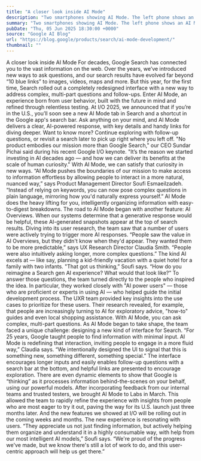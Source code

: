 ```yaml
---
title: "A closer look inside AI Mode"
description: "Two smartphones showing AI Mode. The left phone shows an AI Mode prompt being entered: ‘things to do in nashville this weekend with friends, we’re big foodies who like music but also more chill vibes and exploring off the beaten path’. The right phone sho"
summary: "Two smartphones showing AI Mode. The left phone shows an AI Mode prompt being entered: ‘things to do in nashville this w"
pubDate: "Thu, 05 Jun 2025 18:30:00 +0000"
source: "Google AI Blog"
url: "https://blog.google/products/search/ai-mode-development/"
thumbnail: ""
---
```


A closer look inside AI Mode
For decades, Google Search has connected you to the vast information on the web. Over the years, we’ve introduced new ways to ask questions, and our search results have evolved far beyond “10 blue links” to images, videos, maps and more.
But this year, for the first time, Search rolled out a completely redesigned interface with a new way to address complex, multi-part questions and follow-ups. Enter AI Mode, an experience born from user behavior, built with the future in mind and refined through relentless testing.
At I/O 2025, we announced that if you’re in the U.S., you’ll soon see a new AI Mode tab in Search and a shortcut in the Google app's search bar. Ask anything on your mind, and AI Mode delivers a clear, AI-powered response, with key details and handy links for diving deeper. Want to know more? Continue exploring with follow-up questions, or revisit a search later to pick up right where you left off.
"No product embodies our mission more than Google Search," our CEO Sundar Pichai said during his recent Google I/O keynote. "It’s the reason we started investing in AI decades ago — and how we can deliver its benefits at the scale of human curiosity."
With AI Mode, we can satisfy that curiosity in new ways. “AI Mode pushes the boundaries of our mission to make access to information effortless by allowing people to interact in a more natural, nuanced way,” says Product Management Director Soufi Esmaeilzadeh. “Instead of relying on keywords, you can now pose complex questions in plain language, mirroring how you'd naturally express yourself.”
AI Mode does the heavy lifting for you, intelligently organizing information with easy-to-digest breakdowns.
The road to AI Mode began with another feature: AI Overviews. When our systems determine that a generative response would be helpful, these AI-generated snapshots appear at the top of search results. Diving into its user research, the team saw that a number of users were actively trying to trigger more AI responses.
“People saw the value in AI Overviews, but they didn't know when they'd appear. They wanted them to be more predictable,” says UX Research Director Claudia Smith. “People were also intuitively asking longer, more complex questions.” The kind AI excels at — like say, planning a kid-friendly vacation with a quiet hotel for a family with two infants.
"That got us thinking,” Soufi says. “How do you reimagine a Search gen AI experience? What would that look like?”
To answer those questions, the team turned directly to the people who inspired the idea. In particular, they worked closely with "AI power users" — those who are proficient or experts in using AI — who helped guide the initial development process.
The UXR team provided key insights into the use cases to prioritize for these users. Their research revealed, for example, that people are increasingly turning to AI for exploratory advice, "how-to" guides and even local shopping assistance.
With AI Mode, you can ask complex, multi-part questions.
As AI Mode began to take shape, the team faced a unique challenge: designing a new kind of interface for Search. “For 25 years, Google taught people to find information with minimal input. AI Mode is redefining that interaction, inviting people to engage in a more fluid way,” Claudia says. “We intentionally designed the UI to signal that this is something new, something different, something special.”
The interface encourages longer inputs and easily enables follow-up questions with a search bar at the bottom, and helpful links are presented to encourage exploration. There are even dynamic elements to show that Google is “thinking” as it processes information behind-the-scenes on your behalf, using our powerful models.
After incorporating feedback from our internal teams and trusted testers, we brought AI Mode to Labs in March. This allowed the team to rapidly refine the experience with insights from people who are most eager to try it out, paving the way for its U.S. launch just three months later. And the new features we showed at I/O will be rolling out in the coming weeks and months.
The new experience is resonating with users. “They appreciate us not just finding information, but actively helping them organize and understand it in a highly consumable way, with help from our most intelligent AI models,” Soufi says. “We're proud of the progress we've made, but we know there's still a lot of work to do, and this user-centric approach will help us get there.”
